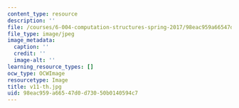 ```yaml
---
content_type: resource
description: ''
file: /courses/6-004-computation-structures-spring-2017/98eac959a66547d0d73050b0140594c7_v11-th.jpg
file_type: image/jpeg
image_metadata:
  caption: ''
  credit: ''
  image-alt: ''
learning_resource_types: []
ocw_type: OCWImage
resourcetype: Image
title: v11-th.jpg
uid: 98eac959-a665-47d0-d730-50b0140594c7
---
```

